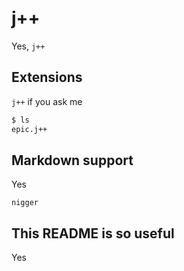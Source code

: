 # j++
Yes, `j++`

## Extensions

`j++` if you ask me

```sh
$ ls
epic.j++
```

## Markdown support

Yes

```j++
nigger
```

## This README is so useful

Yes
